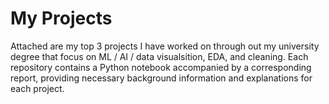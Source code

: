 # My Projects
Attached are my top 3 projects I have worked on through out my university degree that focus on ML / AI / data visualsition, EDA, and cleaning.
Each repository contains a Python notebook accompanied by a corresponding report, providing necessary background information and explanations for each project.
